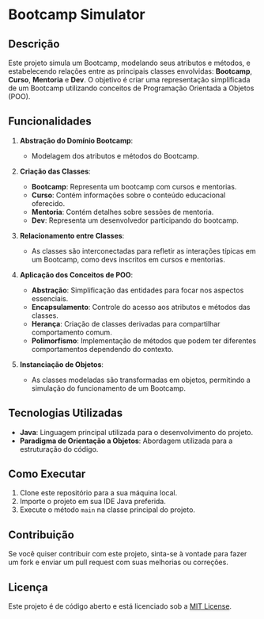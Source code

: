 # Bootcamp Simulator

## Descrição

Este projeto simula um Bootcamp, modelando seus atributos e métodos, e estabelecendo relações entre as principais classes envolvidas: **Bootcamp**, **Curso**, **Mentoria** e **Dev**. O objetivo é criar uma representação simplificada de um Bootcamp utilizando conceitos de Programação Orientada a Objetos (POO).

## Funcionalidades

1. **Abstração do Domínio Bootcamp**: 
   - Modelagem dos atributos e métodos do Bootcamp.
  
2. **Criação das Classes**:
   - **Bootcamp**: Representa um bootcamp com cursos e mentorias.
   - **Curso**: Contém informações sobre o conteúdo educacional oferecido.
   - **Mentoria**: Contém detalhes sobre sessões de mentoria.
   - **Dev**: Representa um desenvolvedor participando do bootcamp.

3. **Relacionamento entre Classes**:
   - As classes são interconectadas para refletir as interações típicas em um Bootcamp, como devs inscritos em cursos e mentorias.

4. **Aplicação dos Conceitos de POO**:
   - **Abstração**: Simplificação das entidades para focar nos aspectos essenciais.
   - **Encapsulamento**: Controle do acesso aos atributos e métodos das classes.
   - **Herança**: Criação de classes derivadas para compartilhar comportamento comum.
   - **Polimorfismo**: Implementação de métodos que podem ter diferentes comportamentos dependendo do contexto.

5. **Instanciação de Objetos**:
   - As classes modeladas são transformadas em objetos, permitindo a simulação do funcionamento de um Bootcamp.

## Tecnologias Utilizadas

- **Java**: Linguagem principal utilizada para o desenvolvimento do projeto.
- **Paradigma de Orientação a Objetos**: Abordagem utilizada para a estruturação do código.

## Como Executar

1. Clone este repositório para a sua máquina local.
2. Importe o projeto em sua IDE Java preferida.
3. Execute o método `main` na classe principal do projeto.

## Contribuição

Se você quiser contribuir com este projeto, sinta-se à vontade para fazer um fork e enviar um pull request com suas melhorias ou correções.

## Licença

Este projeto é de código aberto e está licenciado sob a [MIT License](LICENSE).
